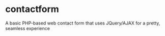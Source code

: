# contactform
A basic PHP-based web contact form that uses JQuery/AJAX for a pretty, seamless experience
